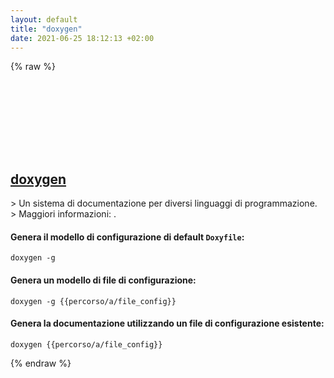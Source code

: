 ```yaml
---
layout: default
title: "doxygen"
date: 2021-06-25 18:12:13 +02:00
---
```

{% raw %}
<h2 id="doxygen">
  <a href="/it/common/doxygen.html">doxygen</a> <a href="#doxygen"><svg class="icon">
    <use href="/assets/images/unicode_sprite.svg#link" />
  </svg></a>
</h2>
> Un sistema di documentazione per diversi linguaggi di programmazione.
> Maggiori informazioni: <http://www.doxygen.nl>.

#### Genera il modello di configurazione di default `Doxyfile`:
```shell
doxygen -g
```
#### Genera un modello di file di configurazione:
```shell
doxygen -g {{percorso/a/file_config}}
```
#### Genera la documentazione utilizzando un file di configurazione esistente:
```shell
doxygen {{percorso/a/file_config}}
```
{% endraw %}